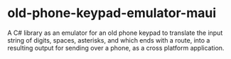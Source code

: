 # old-phone-keypad-emulator-maui
A C# library as an emulator for an old phone keypad to translate the input string of digits, spaces, asterisks, and which ends with a route, into a resulting output for sending over a phone, as a cross platform application.
